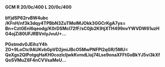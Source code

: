 #### GCM R 20/0c/400 L 20/0c/400
**bYjdSP62rvBW4ubc**<br/>**/KFnH/nf3k3dqy4TPBbN3ZuTMolMJOkk3GGCrKgA7ys=**<br/>**Bn+CztGEnl6qeodg/K0rDSMcl72fF/sC0jb2K9tjXTH499nvYWVDW61uzHG4ojZi80UFJRBVnlyJvuU+...**<br/><br/>
**PGstmdv0JEihzY4h**<br/>**ZO+9LoCtc9AUKvbGpVD2jmiJBcO5MwPNFPl2qGR/5MU=**<br/>**QeXgs2QlPotgqHaKH0cozlcIjwkKvmdLloj74Lse9onaXFFtGoBkYJ5vi3kXfQoSVMuZ6F4nCVVsaMeU...**